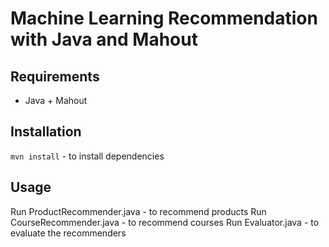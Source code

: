 # Machine Learning Recommendation with Java and Mahout

## Requirements
* Java + Mahout

## Installation
```mvn install``` - to install dependencies

## Usage
Run ProductRecommender.java - to recommend products
Run CourseRecommender.java - to recommend courses
Run Evaluator.java - to evaluate the recommenders